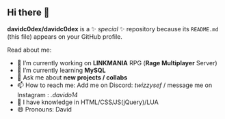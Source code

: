 ## Hi there 👋


**davidc0dex/davidc0dex** is a ✨ _special_ ✨ repository because its `README.md` (this file) appears on your GitHub profile.

Read about me:

- 🔭 I’m currently working on **LINKMANIA** RPG (**Rage Multiplayer** Server)
- 🌱 I’m currently learning **MySQL**
- 💬 Ask me about __new projects / collabs__
- 📫 How to reach me: Add me on Discord: *twizzysef* / message me on Instagram : *.davido14*
- 🥇 I have knowledge in HTML/CSS/JS(jQuery)/LUA
- 😄 Pronouns: David
